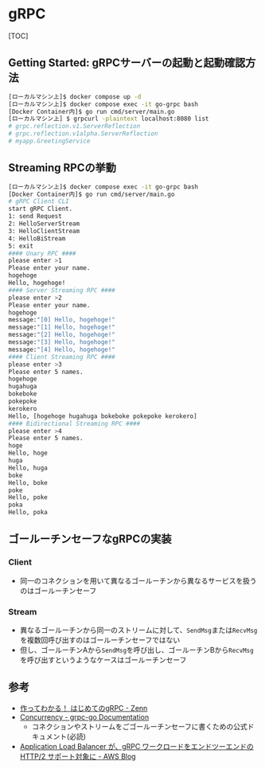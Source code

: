 # gRPC

[TOC]

## Getting Started: gRPCサーバーの起動と起動確認方法

```sh
[ローカルマシン上]$ docker compose up -d
[ローカルマシン上]$ docker compose exec -it go-grpc bash
[Docker Container内]$ go run cmd/server/main.go
[ローカルマシン上] $ grpcurl -plaintext localhost:8080 list
# grpc.reflection.v1.ServerReflection
# grpc.reflection.v1alpha.ServerReflection
# myapp.GreetingService
```

## Streaming RPCの挙動

```sh
[ローカルマシン上]$ docker compose exec -it go-grpc bash
[Docker Container内]$ go run cmd/server/main.go
# gRPC Client CLI
start gRPC Client.
1: send Request
2: HelloServerStream
3: HelloClientStream
4: HelloBiStream
5: exit
#### Unary RPC ####
please enter >1
Please enter your name.
hogehoge
Hello, hogehoge!
#### Server Streaming RPC ####
please enter >2
Please enter your name.
hogehoge
message:"[0] Hello, hogehoge!"
message:"[1] Hello, hogehoge!"
message:"[2] Hello, hogehoge!"
message:"[3] Hello, hogehoge!"
message:"[4] Hello, hogehoge!"
#### Client Streaming RPC ####
please enter >3
Please enter 5 names.
hogehoge
hugahuga
bokeboke
pokepoke
kerokero
Hello, [hogehoge hugahuga bokeboke pokepoke kerokero]
#### Bidirectional Streaming RPC ####
please enter >4
Please enter 5 names.
hoge
Hello, hoge
huga
Hello, huga
boke
Hello, boke
poke
Hello, poke
poka
Hello, poka
```

## ゴールーチンセーフなgRPCの実装

### Client

- 同一のコネクションを用いて異なるゴールーチンから異なるサービスを扱うのはゴールーチンセーフ

### Stream

- 異なるゴールーチンから同一のストリームに対して、`SendMsg`または`RecvMsg`を複数回呼び出すのはゴールーチンセーフではない
- 但し、ゴールーチンAから`SendMsg`を呼び出し、ゴールーチンBから`RecvMsg`を呼び出すというようなケースはゴールーチンセーフ

## 参考

- [作ってわかる！ はじめてのgRPC - Zenn](https://zenn.dev/hsaki/books/golang-grpc-starting)
- [Concurrency - grpc-go Documentation](https://github.com/grpc/grpc-go/blob/master/Documentation/concurrency.md)
  - コネクションやストリームをごゴールーチンセーフに書くための公式ドキュメント(必読)
- [Application Load Balancer が、gRPC ワークロードをエンドツーエンドの HTTP/2 サポート対象に - AWS Blog](https://aws.amazon.com/jp/about-aws/whats-new/2020/10/application-load-balancers-enable-grpc-workloads-end-to-end-http-2-support/)
